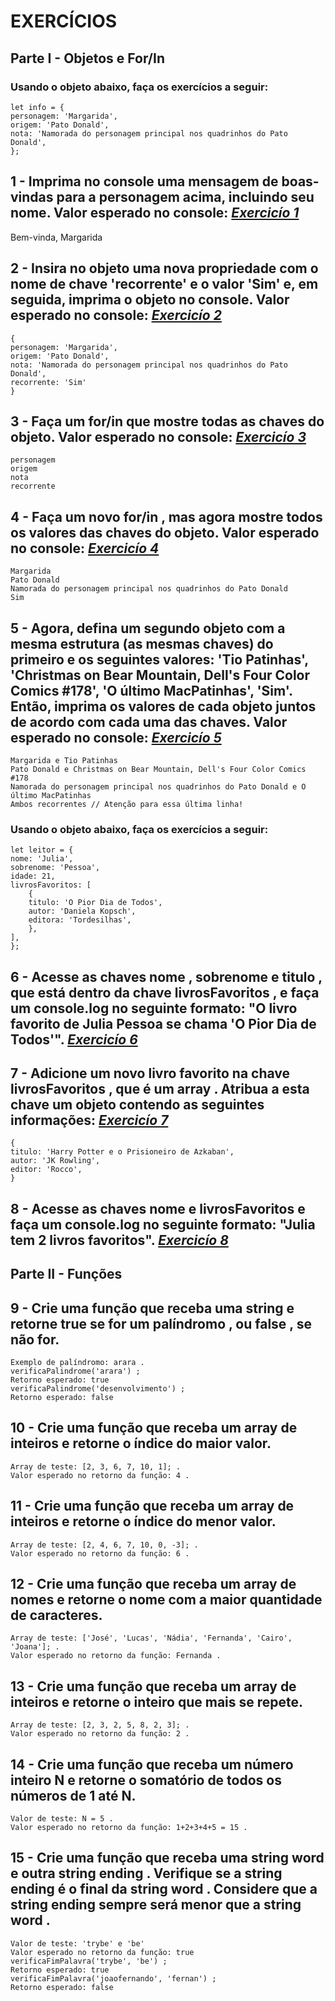 # EXERCÍCIOS

## Parte I - Objetos e For/In

### Usando o objeto abaixo, faça os exercícios a seguir:
    let info = {
    personagem: 'Margarida',
    origem: 'Pato Donald',
    nota: 'Namorada do personagem principal nos quadrinhos do Pato Donald',
    };

## 1 - Imprima no console uma mensagem de boas-vindas para a personagem acima, incluindo seu nome. Valor esperado no console: _[Exercicío 1](https://github.com/FrancoViniciusP/trybe-exercicios/blob/main/Fundamentos/bloco-4-introducao-a-javascript/dia-4-javascript-objetos-e-funcoes/exercise1.js)_

Bem-vinda, Margarida

## 2 - Insira no objeto uma nova propriedade com o nome de chave 'recorrente' e o valor 'Sim' e, em seguida, imprima o objeto no console. Valor esperado no console: _[Exercicío 2](https://github.com/FrancoViniciusP/trybe-exercicios/blob/main/Fundamentos/bloco-4-introducao-a-javascript/dia-4-javascript-objetos-e-funcoes/exercise2.js)_

    {
    personagem: 'Margarida',
    origem: 'Pato Donald',
    nota: 'Namorada do personagem principal nos quadrinhos do Pato Donald',
    recorrente: 'Sim'
    }

## 3 - Faça um for/in que mostre todas as chaves do objeto. Valor esperado no console: _[Exercicío 3](https://github.com/FrancoViniciusP/trybe-exercicios/blob/main/Fundamentos/bloco-4-introducao-a-javascript/dia-4-javascript-objetos-e-funcoes/exercise3.js)_

    personagem
    origem
    nota
    recorrente

## 4 - Faça um novo for/in , mas agora mostre todos os valores das chaves do objeto. Valor esperado no console: _[Exercicío 4](https://github.com/FrancoViniciusP/trybe-exercicios/blob/main/Fundamentos/bloco-4-introducao-a-javascript/dia-4-javascript-objetos-e-funcoes/exercise4.js)_

    Margarida
    Pato Donald
    Namorada do personagem principal nos quadrinhos do Pato Donald
    Sim

## 5 - Agora, defina um segundo objeto com a mesma estrutura (as mesmas chaves) do primeiro e os seguintes valores: 'Tio Patinhas', 'Christmas on Bear Mountain, Dell's Four Color Comics #178', 'O último MacPatinhas', 'Sim'. Então, imprima os valores de cada objeto juntos de acordo com cada uma das chaves. Valor esperado no console: _[Exercicío 5](https://github.com/FrancoViniciusP/trybe-exercicios/blob/main/Fundamentos/bloco-4-introducao-a-javascript/dia-4-javascript-objetos-e-funcoes/exercise5.js)_

    Margarida e Tio Patinhas
    Pato Donald e Christmas on Bear Mountain, Dell's Four Color Comics #178
    Namorada do personagem principal nos quadrinhos do Pato Donald e O último MacPatinhas
    Ambos recorrentes // Atenção para essa última linha!


### Usando o objeto abaixo, faça os exercícios a seguir:

    let leitor = {
    nome: 'Julia',
    sobrenome: 'Pessoa',
    idade: 21,
    livrosFavoritos: [
        {
        titulo: 'O Pior Dia de Todos',
        autor: 'Daniela Kopsch',
        editora: 'Tordesilhas',
        },
    ],
    };

## 6 - Acesse as chaves nome , sobrenome e titulo , que está dentro da chave livrosFavoritos , e faça um console.log no seguinte formato: "O livro favorito de Julia Pessoa se chama 'O Pior Dia de Todos'". _[Exercicío 6](https://github.com/FrancoViniciusP/trybe-exercicios/blob/main/Fundamentos/bloco-4-introducao-a-javascript/dia-4-javascript-objetos-e-funcoes/exercise6.js)_

## 7 - Adicione um novo livro favorito na chave livrosFavoritos , que é um array . Atribua a esta chave um objeto contendo as seguintes informações: _[Exercicío 7](https://github.com/FrancoViniciusP/trybe-exercicios/blob/main/Fundamentos/bloco-4-introducao-a-javascript/dia-4-javascript-objetos-e-funcoes/exercise7.js)_

    {
    titulo: 'Harry Potter e o Prisioneiro de Azkaban',
    autor: 'JK Rowling',
    editor: 'Rocco',
    }

## 8 - Acesse as chaves nome e livrosFavoritos e faça um console.log no seguinte formato: "Julia tem 2 livros favoritos". _[Exercicío 8](https://github.com/FrancoViniciusP/trybe-exercicios/blob/main/Fundamentos/bloco-4-introducao-a-javascript/dia-4-javascript-objetos-e-funcoes/exercise8.js)_


## Parte II - Funções

## 9 - Crie uma função que receba uma string e retorne true se for um palíndromo , ou false , se não for.
    Exemplo de palíndromo: arara .
    verificaPalindrome('arara') ;
    Retorno esperado: true
    verificaPalindrome('desenvolvimento') ;
    Retorno esperado: false

## 10 - Crie uma função que receba um array de inteiros e retorne o índice do maior valor.
    Array de teste: [2, 3, 6, 7, 10, 1]; .
    Valor esperado no retorno da função: 4 .

## 11 - Crie uma função que receba um array de inteiros e retorne o índice do menor valor.
    Array de teste: [2, 4, 6, 7, 10, 0, -3]; .
    Valor esperado no retorno da função: 6 .

## 12 - Crie uma função que receba um array de nomes e retorne o nome com a maior quantidade de caracteres.
    Array de teste: ['José', 'Lucas', 'Nádia', 'Fernanda', 'Cairo', 'Joana']; .
    Valor esperado no retorno da função: Fernanda .

## 13 - Crie uma função que receba um array de inteiros e retorne o inteiro que mais se repete.
    Array de teste: [2, 3, 2, 5, 8, 2, 3]; .
    Valor esperado no retorno da função: 2 .

## 14 - Crie uma função que receba um número inteiro N e retorne o somatório de todos os números de 1 até N.
    Valor de teste: N = 5 .
    Valor esperado no retorno da função: 1+2+3+4+5 = 15 .

## 15 - Crie uma função que receba uma string word e outra string ending . Verifique se a string ending é o final da string word . Considere que a string ending sempre será menor que a string word .
    Valor de teste: 'trybe' e 'be'
    Valor esperado no retorno da função: true
    verificaFimPalavra('trybe', 'be') ;
    Retorno esperado: true
    verificaFimPalavra('joaofernando', 'fernan') ;
    Retorno esperado: false
